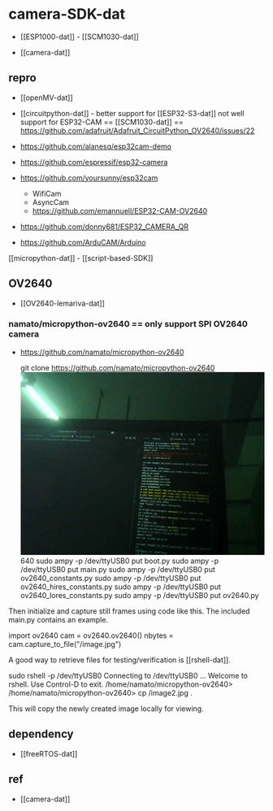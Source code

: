 
# camera-SDK-dat

- [[ESP1000-dat]] - [[SCM1030-dat]]

- [[camera-dat]]




## repro 

- [[openMV-dat]]

- [[circuitpython-dat]] - better support for [[ESP32-S3-dat]] not well support for ESP32-CAM == [[SCM1030-dat]] == https://github.com/adafruit/Adafruit_CircuitPython_OV2640/issues/22


- https://github.com/alanesq/esp32cam-demo
- https://github.com/espressif/esp32-camera
- https://github.com/yoursunny/esp32cam
  - WifiCam
  - AsyncCam
  - https://github.com/emannuell/ESP32-CAM-OV2640
- https://github.com/donny681/ESP32_CAMERA_QR
- https://github.com/ArduCAM/Arduino




[[micropython-dat]] - [[script-based-SDK]]

## OV2640 

- [[OV2640-lemariva-dat]]






### namato/micropython-ov2640 == only support SPI OV2640 camera 


- https://github.com/namato/micropython-ov2640

  git clone https://github.com/namato/micropython-ov2640
![OV2640-lemariva-dat/capture0724.jpg](OV2640-lemariva-dat/capture0724.jpg)640
  sudo ampy -p /dev/ttyUSB0 put boot.py
  sudo ampy -p /dev/ttyUSB0 put main.py
  sudo ampy -p /dev/ttyUSB0 put ov2640_constants.py
  sudo ampy -p /dev/ttyUSB0 put ov2640_hires_constants.py
  sudo ampy -p /dev/ttyUSB0 put ov2640_lores_constants.py
  sudo ampy -p /dev/ttyUSB0 put ov2640.py






Then initialize and capture still frames using code like this. The included main.py contains an example.

  import ov2640
  cam = ov2640.ov2640()
  nbytes = cam.capture_to_file("/image.jpg")

A good way to retrieve files for testing/verification is [[rshell-dat]].

  sudo rshell -p /dev/ttyUSB0
  Connecting to /dev/ttyUSB0 ...
  Welcome to rshell. Use Control-D to exit.
  /home/namato/micropython-ov2640> 
  /home/namato/micropython-ov2640> cp /image2.jpg .

This will copy the newly created image locally for viewing.



## dependency

- [[freeRTOS-dat]]


## ref 

- [[camera-dat]]